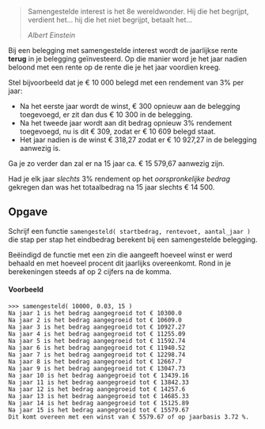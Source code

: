 > Samengestelde interest is het 8e wereldwonder. Hij die het begrijpt, verdient het... hij die het niet begrijpt, betaalt het...
>
> *Albert Einstein*

Bij een belegging met samengestelde interest wordt de jaarlijkse rente **terug** in je belegging geïnvesteerd. Op die manier word je het jaar nadien beloond met een rente op de rente die je het jaar voordien kreeg. 

Stel bijvoorbeeld dat je € 10 000 belegd met een rendement van 3% per jaar:

- Na het eerste jaar wordt de winst, € 300 opnieuw aan de belegging toegevoegd, er zit dan dus € 10 300 in de belegging.
- Na het tweede jaar wordt aan dit bedrag opnieuw 3% rendement toegevoegd, nu is dit € 309, zodat er € 10 609 belegd staat.
- Het jaar nadien is de winst € 318,27 zodat er € 10 927,27 in de belegging aanwezig is.

Ga je zo verder dan zal er na 15 jaar ca. € 15 579,67 aanwezig zijn.

Had je elk jaar *slechts* 3% rendement op het *oorspronkelijke bedrag* gekregen dan was het totaalbedrag na 15 jaar slechts € 14 500.

## Opgave
Schrijf een functie `samengesteld( startbedrag, rentevoet, aantal_jaar )` die stap per stap het eindbedrag berekent bij een samengestelde belegging.

Beëindigd de functie met een zin die aangeeft hoeveel winst er werd behaald en met hoeveel procent dit jaarlijks overeenkomt. Rond in je berekeningen steeds af op 2 cijfers na de komma.

#### Voorbeeld
```
>>> samengesteld( 10000, 0.03, 15 )
Na jaar 1 is het bedrag aangegroeid tot € 10300.0
Na jaar 2 is het bedrag aangegroeid tot € 10609.0
Na jaar 3 is het bedrag aangegroeid tot € 10927.27
Na jaar 4 is het bedrag aangegroeid tot € 11255.09
Na jaar 5 is het bedrag aangegroeid tot € 11592.74
Na jaar 6 is het bedrag aangegroeid tot € 11940.52
Na jaar 7 is het bedrag aangegroeid tot € 12298.74
Na jaar 8 is het bedrag aangegroeid tot € 12667.7
Na jaar 9 is het bedrag aangegroeid tot € 13047.73
Na jaar 10 is het bedrag aangegroeid tot € 13439.16
Na jaar 11 is het bedrag aangegroeid tot € 13842.33
Na jaar 12 is het bedrag aangegroeid tot € 14257.6
Na jaar 13 is het bedrag aangegroeid tot € 14685.33
Na jaar 14 is het bedrag aangegroeid tot € 15125.89
Na jaar 15 is het bedrag aangegroeid tot € 15579.67
Dit komt overeen met een winst van € 5579.67 of op jaarbasis 3.72 %.
```